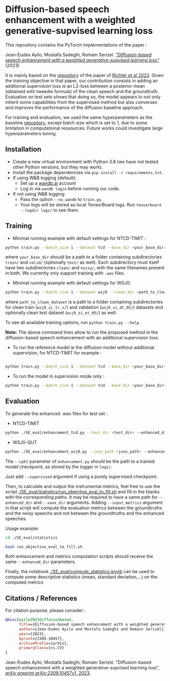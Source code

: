# Diffusion-based speech enhancement with a weighted generative-supvised learning loss

This repository contains the PyTorch implementations of the paper :


 Jean-Eudes Ayilo, Mostafa Sadeghi, Romain Serizel. [*"Diffusion-based speech enhancement with a weighted generative-supvised learning loss"*](https://arxiv.org/abs/2309.10457v1) (2023)


It is mainly based on the [repository](https://github.com/sp-uhh/sgmse) of the paper of [Richter et al 2023](https://ieeexplore.ieee.org/abstract/document/10149431?casa_token=pjyWnkMDZsUAAAAA:XlhCwS0m39TyCRE07hezzkR27nHC8ylIH8TKhDPuNU4Diu8Lycc7zO53IxBqhoSt5uH2eiBrJG8). 
Given the training objective in that paper, our contribution consists in adding an additional supervision loss ie an L2-loss between a posterior mean (obtained with tweedie formula) of the clean speech and the groundtruth. Evaluation on test sets shows that doing so, the model appears to not only inherit some capabilities from the supervised method but also converses and improves the performance of the diffusion baseline approach. 

For training and evaluation, we used the same hyperparameters as the baseline [repository](https://github.com/sp-uhh/sgmse), except batch size which is set to 1, due to some limitation in computational ressources. Future works could investigate large hyperparameters tuning.

## Installation

- Create a new virtual environment with Python 3.8 (we have not tested other Python versions, but they may work).
- Install the package dependencies via `pip install -r requirements.txt`.
- If using W&B logging (default):
    - Set up a [wandb.ai](https://wandb.ai/) account
    - Log in via `wandb login` before running our code.
- If not using W&B logging:
    - Pass the option `--no_wandb` to `train.py`.
    - Your logs will be stored as local TensorBoard logs. Run `tensorboard --logdir logs/` to see them.


## Training

- Minimal running example with default settings for NTCD-TIMIT : 

```bash
python train.py --batch_size 1 --dataset tcd --base_dir <your_base_dir> --additional_loss --flogging <path_to_logging_folder>
```

where `your_base_dir` should be a path to a folder containing subdirectories `train/` and `valid/` (optionally `test/` as well). Each subdirectory must itself have two subdirectories `clean/` and `noisy/`, with the same filenames present in both. We currently only support training with `.wav` files.


- Minimal running example with default settings for WSJ0: 

```bash
python train.py --batch_size 1 --dataset wsj0 --clean_dir <path_to_clean_dataset> --noisy_dir <path_to_noisy_dataset> --additional_loss --flogging <path_to_logging_folder>
```
where `path_to_clean_dataset` is a path to a folder containing subdirectories for clean train (`wsj0_si_tr_s/`) and validation (`wsj0_si_dt_05/`) datasets and optionally clean test dataset (`wsj0_si_et_05/`) as well.

To see all available training options, run `python train.py --help`. 

**Note:**
The above command lines allow to run the proposed method ie the diffusion-based speech enhancement with an additional supervision loss. 

- To run the reference model ie the diffusion model without additional supervision, for NTCD-TIMIT for example : 

```bash

python train.py --batch_size 1 --dataset tcd --base_dir <your_base_dir> --flogging <path_to_logging_folder>
```

- To run the model in supervision mode only : 

```bash
python train.py --batch_size 1 --dataset tcd --base_dir <your_base_dir> --flogging <path_to_logging_folder> --supervised --embedding_type none --conditional 
```

## Evaluation

To generate the enhanced .wav files for test set :

* NTCD-TIMIT

```bash
python ./SE_eval/enhancement_tcd.py --test_dir <test_dir> --enhanced_dir <enhanced_dir> --ckpt <ckpt_path>
```

* WSJ0-QUT

```bash
python ./SE_eval/enhancement_wsj0.py --json_path <json_path> --enhanced_dir <enhanced_dir> --noisy_test_dir <noisy_dir> --ckpt <ckpt_path>
```

The `--cpkt` parameter of `enhancement.py` should be the path to a trained model checkpoint, as stored by the logger in `logs/`.


Just add `--supervised` argument if using a purely supervised checkpoint.

Then, to calculate and output the instrumental metrics, feel free to use the script [./SE_eval/statistics/run_objective_eval_to_fill.sh](./SE_eval/statistics/run_objective_eval_to_fill.sh) and fill in the blanks with the corresponding paths. It may be required to have a same path for `--enhanced_dir` and `--save_dir` arguments. Adding `--input_metrics` argument in that script will compute the evaluation metrics between the groundtruths and the noisy speechs and not between the groundtruths and the enhanced speeches.

Usage example: 

```bash
cd ./SE_eval/statistics

bash run_objective_eval_to_fill.sh
```

Both enhancement and metrics computation scripts should receive the same `--enhanced_dir` parameters. 

Finally, the notebook [./SE_eval/compute_statistics.ipynb](./SE_eval/compute_statistics.ipynb) can be used to compute some descriptive statistics (mean, standard deviation,...) on the computed metrics


## Citations / References

For citation purpose, please consider :

```bib
@misc{ayilo2023diffusionbased,
      title={Diffusion-based speech enhancement with a weighted generative-supervised learning loss}, 
      author={Jean-Eudes Ayilo and Mostafa Sadeghi and Romain Serizel},
      year={2023},
      eprint={2309.10457},
      archivePrefix={arXiv},
      primaryClass={cs.CV}
}
```
 Jean-Eudes Ayilo, Mostafa Sadeghi, Romain Serizel. "Diffusion-based speech enhancement with a weighted generative-supvised learning loss", [*arXiv preprint arXiv:2309.10457v1*, 2023](https://arxiv.org/abs/2309.10457v1).  
